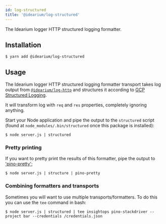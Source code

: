 ```yaml
---
id: log-structured
title: '@idearium/log-structured'
---
```


The Idearium logger HTTP structured logging formatter.

## Installation

```shell
$ yarn add @idearium/log-structured
```

## Usage

The Idearium logger HTTP structured logging formatter transport takes log output from [`@idearium/log-http`](log-http.md) and structures it according to [GCP Structured Logging](https://cloud.google.com/logging/docs/structured-logging).

It will transform log with `req` and `res` properties, completely ignoring anything.

Start your Node application and pipe the output to the `structured` script (found at `node_modules/.bin/structured` once this package is installed):

```shell
$ node server.js | structured
```

### Pretty printing

If you want to pretty print the results of this formatter, pipe the output to ['pino-pretty'](https://github.com/pinojs/pino-pretty);

```shell
$ node server.js | structure | pino-pretty
```

### Combining formatters and transports

Sometimes you will want to use multiple transports/formatters. To do this you can use the `tee` command in bash:

```shell
$ node server.js | structured | tee insightops pino-stackdriver --project bar --credentials /credentials.json
```
